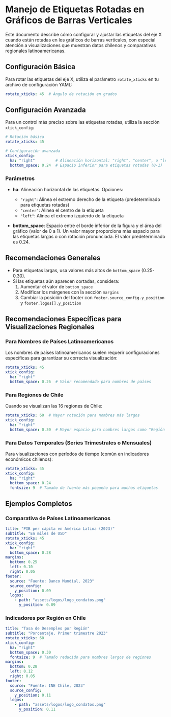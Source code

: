 # Manejo de Etiquetas Rotadas en Gráficos de Barras Verticales

Este documento describe cómo configurar y ajustar las etiquetas del eje X cuando están rotadas en los gráficos de barras verticales, con especial atención a visualizaciones que muestran datos chilenos y comparativas regionales latinoamericanas.

## Configuración Básica

Para rotar las etiquetas del eje X, utiliza el parámetro `rotate_xticks` en tu archivo de configuración YAML:

```yaml
rotate_xticks: 45  # Ángulo de rotación en grados
```

## Configuración Avanzada

Para un control más preciso sobre las etiquetas rotadas, utiliza la sección `xtick_config`:

```yaml
# Rotación básica
rotate_xticks: 45

# Configuración avanzada
xtick_config:
  ha: "right"         # Alineación horizontal: "right", "center", o "left"
  bottom_space: 0.24  # Espacio inferior para etiquetas rotadas (0-1)
```

### Parámetros

- **ha**: Alineación horizontal de las etiquetas. Opciones:
  - `"right"`: Alinea el extremo derecho de la etiqueta (predeterminado para etiquetas rotadas)
  - `"center"`: Alinea el centro de la etiqueta
  - `"left"`: Alinea el extremo izquierdo de la etiqueta

- **bottom_space**: Espacio entre el borde inferior de la figura y el área del gráfico (valor de 0 a 1). Un valor mayor proporciona más espacio para las etiquetas largas o con rotación pronunciada. El valor predeterminado es 0.24.

## Recomendaciones Generales

- Para etiquetas largas, usa valores más altos de `bottom_space` (0.25-0.30).
- Si las etiquetas aún aparecen cortadas, considera:
  1. Aumentar el valor de `bottom_space`
  2. Modificar los márgenes con la sección `margins`
  3. Cambiar la posición del footer con `footer.source_config.y_position` y `footer.logos[].y_position`

## Recomendaciones Específicas para Visualizaciones Regionales

### Para Nombres de Países Latinoamericanos

Los nombres de países latinoamericanos suelen requerir configuraciones específicas para garantizar su correcta visualización:

```yaml
rotate_xticks: 45
xtick_config:
  ha: "right"
  bottom_space: 0.26  # Valor recomendado para nombres de países
```

### Para Regiones de Chile

Cuando se visualizan las 16 regiones de Chile:

```yaml
rotate_xticks: 60  # Mayor rotación para nombres más largos
xtick_config:
  ha: "right"
  bottom_space: 0.30  # Mayor espacio para nombres largos como "Región de Valparaíso"
```

### Para Datos Temporales (Series Trimestrales o Mensuales)

Para visualizaciones con períodos de tiempo (común en indicadores económicos chilenos):

```yaml
rotate_xticks: 45
xtick_config:
  ha: "right"
  bottom_space: 0.24
  fontsize: 9  # Tamaño de fuente más pequeño para muchas etiquetas
```

## Ejemplos Completos

### Comparativa de Países Latinoamericanos

```yaml
title: "PIB per cápita en América Latina (2023)"
subtitle: "En miles de USD"
rotate_xticks: 45
xtick_config:
  ha: "right"
  bottom_space: 0.28
margins:
  bottom: 0.25
  left: 0.10
  right: 0.05
footer:
  source: "Fuente: Banco Mundial, 2023"
  source_config:
    y_position: 0.09
  logos:
    - path: "assets/logos/logo_condatos.png"
      y_position: 0.09
```

### Indicadores por Región en Chile

```yaml
title: "Tasa de Desempleo por Región"
subtitle: "Porcentaje, Primer trimestre 2023"
rotate_xticks: 60
xtick_config:
  ha: "right"
  bottom_space: 0.30
  fontsize: 9  # Tamaño reducido para nombres largos de regiones
margins:
  bottom: 0.28
  left: 0.12
  right: 0.05
footer:
  source: "Fuente: INE Chile, 2023"
  source_config:
    y_position: 0.11
  logos:
    - path: "assets/logos/logo_condatos.png"
      y_position: 0.11
```
